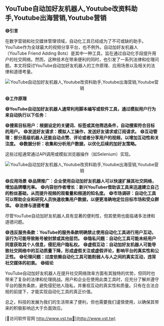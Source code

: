 ## **YouTube自动加好友机器人,Youtube改资料助手,Youtube出海营销,Youtube营销**
**😄引言**

在数字营销和社交媒体管理领域，自动化工具已经成为了不可或缺的助手。YouTube作为全球最大的视频分享平台，也不例外。自动加好友机器人（YouTube Friend Adding Bots）是其中一种工具，旨在通过自动化手段提升用户的社交网络。然而，这种技术在带来便利的同时，也引发了一系列法律和伦理问题。本文将探讨YouTube自动加好友机器人的工作原理、应用场景以及相关的法律和道德考量。

 <center><img src="https://vst.tw/MP4/tuiguang/png/0.png" alt="YouTube自动加好友机器人,Youtube改资料助手,Youtube出海营销,Youtube营销"></center>

**😄工作原理**

**😄YouTube自动加好友机器人通常利用脚本编写或软件工具，通过模拟用户行为来自动执行以下任务：**

**😄搜索目标用户：根据设定的关键词、标签或其他筛选条件，自动搜索符合目标的用户。**
**😄发送好友请求：模拟人工操作，发送好友请求或订阅请求。**
**😄互动管理：部分高级机器人还能自动点赞、评论或者分享用户的视频，以增加互动性和关注度。**
**😄数据分析：收集和分析用户数据，以优化后续的加好友策略。**

这些过程通常通过API调用或模拟浏览器操作（如Selenium）实现。

 <center><img src="https://vst.tw/MP4/tuiguang/png/7.png" alt="YouTube自动加好友机器人,Youtube改资料助手,Youtube出海营销,Youtube营销"></center>

**😄应用场景**
**😄品牌推广：企业使用自动加好友机器人可以快速扩展其社交网络，增加品牌曝光率。**
**😄内容创作者增长：新兴YouTuber借助该工具来迅速建立自己的粉丝基础，从而提升视频的观看量和频道的知名度。**
**😄市场调研：自动化工具可以帮助企业和研究人员快速收集用户数据，以便更准确地定位目标市场和受众群体。**
**😄法律与道德考量**

尽管YouTube自动加好友机器人具有显著的便利性，但其使用也面临诸多法律和道德问题。

**😄违反服务条款：YouTube的服务条款明确禁止使用自动化工具进行用户互动，该行为可能导致账号被封禁或其他惩罚。**
**😄隐私问题：自动化工具可能未经用户同意获取其个人信息，侵犯用户隐私权。**
**😄虚假互动：自动加好友机器人可能导致社交网络中的互动质量下降，形成虚假关注或虚假评论，影响平台的真实性和公正性。**
**😄伦理问题：过度依赖自动化工具可能削弱人与人之间的真实互动，违背社交媒体的初衷。**
**😄结论**

YouTube自动加好友机器人在提升社交网络效率方面有其独特的优势，但同时也带来了复杂的法律和伦理挑战。用户和企业在使用此类工具时，应充分了解并遵守平台的服务条款，避免侵犯他人隐私，并重视互动的真实性和质量。只有在合法合规的前提下，才能实现自动化工具的真正价值。

总之，科技的发展为我们的生活带来了便利，但也需要我们谨慎使用，以确保其带来的积极影响远大于负面效应。


[👻访问软件官网 http://www.vst.tw👻](http://www.vst.tw)
